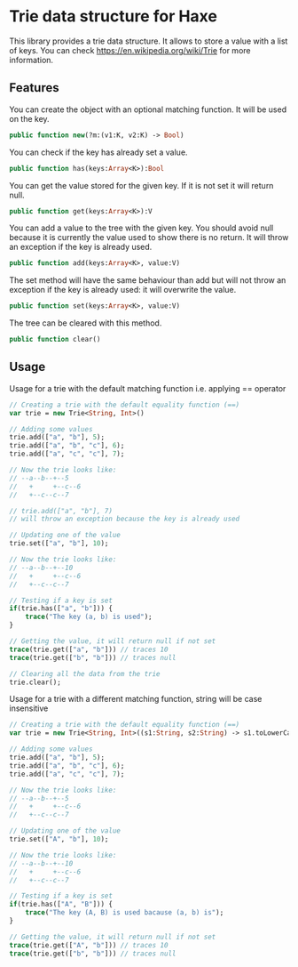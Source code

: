 Trie data structure for Haxe
===
This library provides a trie data structure. It allows to store a value with a list of keys.
You can check https://en.wikipedia.org/wiki/Trie for more information.

## Features

You can create the object with an optional matching function. It will be used on the key.
```haxe
public function new(?m:(v1:K, v2:K) -> Bool)
```

You can check if the key has already set a value.
```haxe
public function has(keys:Array<K>):Bool
```

You can get the value stored for the given key. If it is not set it will return null.
```haxe
public function get(keys:Array<K>):V
```

You can add a value to the tree with the given key. You should avoid null because it is currently the value used to show there is no return.
It will throw an exception if the key is already used.
```haxe
public function add(keys:Array<K>, value:V)
```

The set method will have the same behaviour than add but will not throw an exception if the key is already used: it will overwrite the value.
```haxe
public function set(keys:Array<K>, value:V)
```

The tree can be cleared with this method.
```haxe
public function clear()
```

## Usage

Usage for a trie with the default matching function i.e. applying == operator
```haxe
// Creating a trie with the default equality function (==)
var trie = new Trie<String, Int>()

// Adding some values
trie.add(["a", "b"], 5);
trie.add(["a", "b", "c"], 6);
trie.add(["a", "c", "c"], 7);

// Now the trie looks like:
// --a--b--+--5
//   +     +--c--6
//   +--c--c--7

// trie.add(["a", "b"], 7)
// will throw an exception because the key is already used

// Updating one of the value
trie.set(["a", "b"], 10);

// Now the trie looks like:
// --a--b--+--10
//   +     +--c--6
//   +--c--c--7

// Testing if a key is set
if(trie.has(["a", "b"])) {
    trace("The key (a, b) is used");
}

// Getting the value, it will return null if not set
trace(trie.get(["a", "b"])) // traces 10
trace(trie.get(["b", "b"])) // traces null

// Clearing all the data from the trie
trie.clear();
```

Usage for a trie with a different matching function, string will be case insensitive
```haxe
// Creating a trie with the default equality function (==)
var trie = new Trie<String, Int>((s1:String, s2:String) -> s1.toLowerCase() == s2.toLowerCase())

// Adding some values
trie.add(["a", "b"], 5);
trie.add(["a", "b", "c"], 6);
trie.add(["a", "c", "c"], 7);

// Now the trie looks like:
// --a--b--+--5
//   +     +--c--6
//   +--c--c--7

// Updating one of the value
trie.set(["A", "b"], 10);

// Now the trie looks like:
// --a--b--+--10
//   +     +--c--6
//   +--c--c--7

// Testing if a key is set
if(trie.has(["A", "B"])) {
    trace("The key (A, B) is used bacause (a, b) is");
}

// Getting the value, it will return null if not set
trace(trie.get(["A", "b"])) // traces 10
trace(trie.get(["b", "b"])) // traces null
```